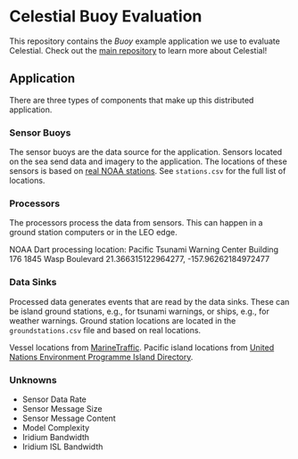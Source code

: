 # Celestial Buoy Evaluation

This repository contains the _Buoy_ example application we use to evaluate Celestial.
Check out the [main repository](https://github.com/OpenFogStack/celestial) to learn more about Celestial!

## Application

There are three types of components that make up this distributed application.

### Sensor Buoys

The sensor buoys are the data source for the application.
Sensors located on the sea send data and imagery to the application.
The locations of these sensors is based on [real NOAA stations](https://www.ndbc.noaa.gov/data/stations/station_table.txt).
See `stations.csv` for the full list of locations.

### Processors

The processors process the data from sensors.
This can happen in a ground station computers or in the LEO edge.

NOAA Dart processing location:
Pacific Tsunami Warning Center
Building 176
1845 Wasp Boulevard
21.366315122964277, -157.96262184972477

### Data Sinks

Processed data generates events that are read by the data sinks.
These can be island ground stations, e.g., for tsunami warnings, or ships, e.g., for weather warnings.
Ground station locations are located in the `groundstations.csv` file and based on real locations.

Vessel locations from [MarineTraffic](https://www.marinetraffic.com/en/ais/home).
Pacific island locations from [United Nations Environment Programme Island Directory](http://islands.unep.ch/isldir.htm).

### Unknowns

- Sensor Data Rate
- Sensor Message Size
- Sensor Message Content
- Model Complexity
- Iridium Bandwidth
- Iridium ISL Bandwidth
